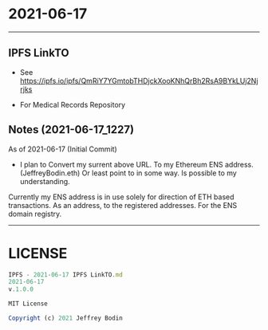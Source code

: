 # 2021-06-17

-----

## IPFS LinkTO
  
  - See
  https://ipfs.io/ipfs/QmRiY7YGmtobTHDjckXooKNhQrBh2RsA9BYkLUj2Njrjks

  - For
  Medical Records Repository

## Notes (2021-06-17_1227)

As of 2021-06-17 (Initial Commit)
  - I plan to
  Convert my surrent above URL. To my Ethereum ENS address. (JeffreyBodin.eth)
  Or least point to in some way. Is possible to my understanding.
  
  Currently my ENS address is in use solely for direction of ETH based transactions. 
  As an address, to the registered addresses. For the ENS domain registry.

-----

# LICENSE

```js
IPFS - 2021-06-17 IPFS LinkTO.md
2021-06-17
v.1.0.0

MIT License

Copyright (c) 2021 Jeffrey Bodin
```
